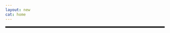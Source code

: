 ```yaml
---
layout: new
cat: home
---
```

<div style="border: 2px solid Black; overflow: hidden; margin: 15px auto; max-width: 100%; max-height: 100%;">
<iframe scrolling="no" src="http://www.atlantajcc.org/pldb-live/bbyo-co-ed-fall-flag-football-league-37023/?back=pldb_active" style="border: 0px none; margin-left: -260; height: 100px; margin-top: -150; width: 100%;">
</iframe>
</div>
